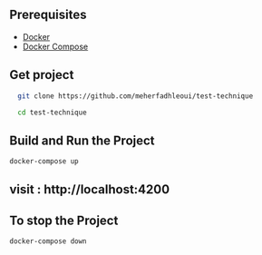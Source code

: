 ## Prerequisites

- [Docker](https://docs.docker.com/get-docker/)
- [Docker Compose](https://docs.docker.com/compose/install/)

## Get project

```bash
  git clone https://github.com/meherfadhleoui/test-technique

  cd test-technique
```

## Build and Run the Project

```bash
docker-compose up
```

## visit : http://localhost:4200

## To stop the Project

```bash
docker-compose down
```
